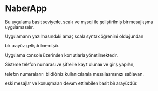 # NaberApp

  Bu uygulama basit seviyede, scala ve mysql ile geliştirilmiş bir mesajlaşma uygulamasıdır.
  
  Uygulamanın yazılmasındaki amaç scala syntax öğrenimi olduğundan

bir arayüz geliştirilmemiştir.
 
 Uygulama console üzerinden komutlarla yönetilmektedir. 

 Sisteme telefon numarası ve şifre ile kayıt olunan ve giriş yapılan,
 
 telefon numaralarını bildiğiniz kullanıcılarala mesajlaşmanızı sağlayan,
 
 eski mesajlar ve konuşmaları devam ettirebilen basit bir arayüzdür.
 
 
